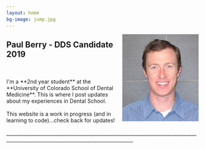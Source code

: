 ```yaml
---
layout: home
bg-image: jump.jpg
---
```


<img src="/assets/img/profile/faceprofile_sm.jpg" style="float:right;" class="mr12 border border--gray border--2"/>

## Paul Berry - DDS Candidate 2019
<br>
<br>
I'm a **2nd year student** at the **University of Colorado School of Dental Medicine**. This is where I post updates about my experiences in Dental School.
<br>
<br>
This website is a work in progress (and in learning to code)...check back for updates!
<br>
<br>
__________________________________________________________________________________________________________________________________
